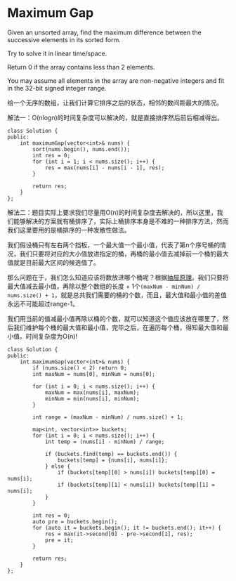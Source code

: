 Maximum Gap
========
Given an unsorted array, find the maximum difference between the successive elements in its sorted form.

Try to solve it in linear time/space.

Return 0 if the array contains less than 2 elements.

You may assume all elements in the array are non-negative integers and fit in the 32-bit signed integer range.

给一个无序的数组，让我们计算它排序之后的状态，相邻的数间距最大的情况。

解法一：O(nlogn)的时间复杂度可以解决的，就是直接排序然后前后相减得出。

```
class Solution {
public:
    int maximumGap(vector<int>& nums) {
        sort(nums.begin(), nums.end());
        int res = 0;
        for (int i = 1; i < nums.size(); i++) {
            res = max(nums[i] - nums[i - 1], res);
        }

        return res;
    }
};
```

解法二：题目实际上要求我们尽量用O(n)的时间复杂度去解决的，所以这里，我们能够解决的方案就有桶排序了，实际上桶排序本身是不难的一种排序方法，然而我们这里要用的是桶排序的一种发散性做法。

我们假设桶只有左右两个挡板，一个最大值一个最小值，代表了第n个序号桶的情况，我们只要将对应的大小值放进指定的桶，再桶的最小值去减掉前一个桶的最大值就是目前最大区间的候选值了。

那么问题在于，我们怎么知道应该将数放进哪个桶呢？根据[抽屉原理](http://baike.baidu.com/link?url=mfHjU-XtqjHZiLaAqYy87q_Re0v1KWh8GX3mfjCCKCN9L6wQJDE5MqnlevjKumxtYkfjN9nKo7eLk95XE8anUpMdSWn9dpoPbBJvlvsXQyIxyfwI9CQkViHcFp9N9dvz)。我们只要将最大值减去最小值，再除以整个数组的长度 + 1个`(maxNum - minNum) / nums.size() + 1`，就是总共我们需要的桶的个数，而且，最大值和最小值的差值永远不可能超过range-1。

我们用当前的值减最小值再除以桶的个数，就可以知道这个值应该放在哪里了，然后我们维护每个桶的最大值和最小值，完毕之后，在遍历每个桶，得知最大值和最小值。时间复杂度为O(n)!

```
class Solution {
public:
    int maximumGap(vector<int>& nums) {
        if (nums.size() < 2) return 0;
        int maxNum = nums[0], minNum = nums[0];

        for (int i = 0; i < nums.size(); i++) {
            maxNum = max(nums[i], maxNum);
            minNum = min(nums[i], minNum);
        }

        int range = (maxNum - minNum) / nums.size() + 1;

        map<int, vector<int>> buckets;
        for (int i = 0; i < nums.size(); i++) {
            int temp = (nums[i] - minNum) / range;

            if (buckets.find(temp) == buckets.end()) {
                buckets[temp] = {nums[i], nums[i]};
            } else {
                if (buckets[temp][0] > nums[i]) buckets[temp][0] = nums[i];
                if (buckets[temp][1] < nums[i]) buckets[temp][1] = nums[i];
            }
        }

        int res = 0;
        auto pre = buckets.begin();
        for (auto it = buckets.begin(); it != buckets.end(); it++) {
            res = max(it->second[0] - pre->second[1], res);
            pre = it;
        }

        return res;
    }
};
```
